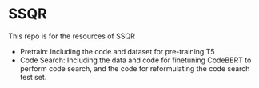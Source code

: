 # SSQR
This repo is for the resources of SSQR

* Pretrain: Including the code and dataset for pre-training T5
* Code Search: Including the data and code for finetuning CodeBERT to perform code search, and the code for reformulating the code search test set.